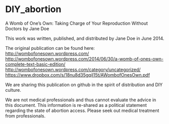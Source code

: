 DIY_abortion
============

A Womb of One’s Own: Taking Charge of Your Reproduction Without Doctors by Jane Doe

This work was written, published, and distributed by Jane Doe in June 2014. 

The original publication can be found here:
http://wombofonesown.wordpress.com/
http://wombofonesown.wordpress.com/2014/06/30/a-womb-of-ones-own-complete-text-basic-edition/ 
http://wombofonesown.wordpress.com/category/uncategorized/
https://www.dropbox.com/s/18nu8d35gqil15t/AWombofOnesOwn.pdf

We are sharing this publication on github in the spirit of distribution and DIY culture.

We are not medical professionals and thus cannot evaluate the advice in this document. This information is re-shared as a political statement regarding the state of abortion access. Please seek out medical treatment from professionals.
